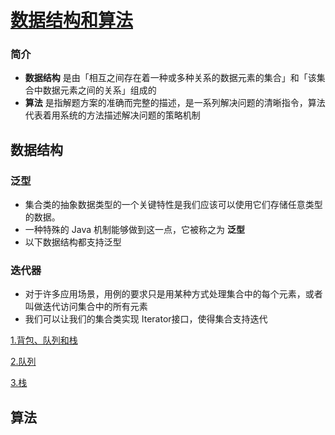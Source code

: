 [数据结构和算法](https://github.com/ChinesePowerful/algorithm)
=======

### 简介
- **数据结构** 是由「相互之间存在着一种或多种关系的数据元素的集合」和「该集合中数据元素之间的关系」组成的
- **算法** 是指解题方案的准确而完整的描述，是一系列解决问题的清晰指令，算法代表着用系统的方法描述解决问题的策略机制

## 数据结构

### 泛型
- 集合类的抽象数据类型的一个关键特性是我们应该可以使用它们存储任意类型的数据。
- 一种特殊的 Java 机制能够做到这一点，它被称之为 **泛型**
- 以下数据结构都支持泛型

### 迭代器
- 对于许多应用场景，用例的要求只是用某种方式处理集合中的每个元素，或者叫做迭代访问集合中的所有元素
- 我们可以让我们的集合类实现 Iterator接口，使得集合支持迭代

[1.背包、队列和栈](https://github.com/ChinesePowerful/data_structure/bag_queue_stack)

[2.队列](https://github.com/ChinesePowerful/data_structure/queue)

[3.栈](https://github.com/ChinesePowerful/data_structure/stack)


## 算法